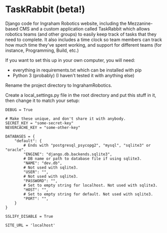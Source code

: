 TaskRabbit (beta!)
=====
Django code for Ingraham Robotics website, including the Mezzanine-based CMS and a custom application called TaskRabbit which allows robotics teams (and other groups) to easily keep track of tasks that they need to complete. It also includes a time clock so team members can track how much time they've spent working, and support for different teams (for instance, Programming, Build, etc.)

If you want to set this up in your own computer, you will need:
- everything in requirements.txt which can be installed with pip
- Python 3 (probably) (I haven't tested it with anything else)

Rename the project directory to IngrahamRobotics.

Create a local_settings.py file in the root directory and put this stuff in it, then change it to match your setup:
````
DEBUG = True

# Make these unique, and don't share it with anybody.
SECRET_KEY = "some-secret-key"
NEVERCACHE_KEY = "some-other-key"

DATABASES = {
    "default": {
        # Ends with "postgresql_psycopg2", "mysql", "sqlite3" or "oracle".
        "ENGINE": "django.db.backends.sqlite3",
        # DB name or path to database file if using sqlite3.
        "NAME": "dev.db",
        # Not used with sqlite3.
        "USER": "",
        # Not used with sqlite3.
        "PASSWORD": "",
        # Set to empty string for localhost. Not used with sqlite3.
        "HOST": "",
        # Set to empty string for default. Not used with sqlite3.
        "PORT": "",
    }
}

SSLIFY_DISABLE = True

SITE_URL = 'localhost'
````
